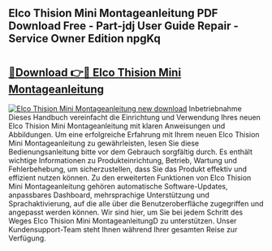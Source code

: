 ## Elco Thision Mini Montageanleitung PDF Download Free - Part-jdj User Guide Repair - Service Owner Edition npgKq

# <h2><a href="http://df859w.blite.top/?on=Elco+Thision+Mini+Montageanleitung">🔗Download 👉🔴 Elco Thision Mini Montageanleitung</a></h2>

[![Elco Thision Mini Montageanleitung new download](https://i.imgur.com/lujVjoI.png)](http://df859w.blite.top/?on=Elco+Thision+Mini+Montageanleitung)
Inbetriebnahme Dieses Handbuch vereinfacht die Einrichtung und Verwendung Ihres neuen Elco Thision Mini Montageanleitung mit klaren Anweisungen und Abbildungen. Um eine erfolgreiche Erfahrung mit Ihrem neuen Elco Thision Mini Montageanleitung zu gewährleisten, lesen Sie diese Bedienungsanleitung bitte vor dem Gebrauch sorgfältig durch. Es enthält wichtige Informationen zu Produkteinrichtung, Betrieb, Wartung und Fehlerbehebung, um sicherzustellen, dass Sie das Produkt effektiv und effizient nutzen können. Zu den erweiterten Funktionen von Elco Thision Mini Montageanleitung gehören automatische Software-Updates, anpassbares Dashboard, mehrsprachige Unterstützung und Sprachaktivierung, auf die alle über die Benutzeroberfläche zugegriffen und angepasst werden können. Wir sind hier, um Sie bei jedem Schritt des Weges Elco Thision Mini MontageanleitungD zu unterstützen. Unser Kundensupport-Team steht Ihnen während Ihrer gesamten Reise zur Verfügung.
